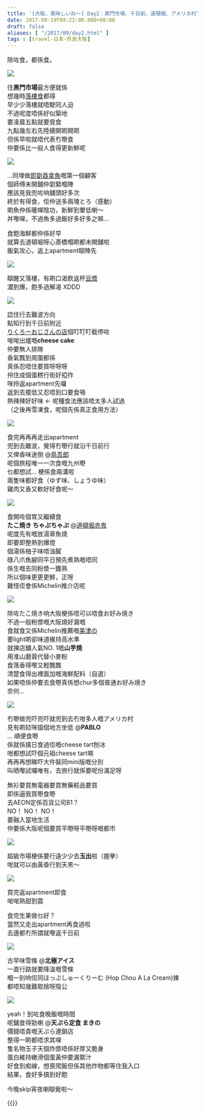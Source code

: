 ```yaml
---
title: '[大阪，美味しいね～] Day2：黒門市場、千日前、道頓堀、アメリカ村'
date: 2017-09-19T09:23:00.000+08:00
draft: false
aliases: [ "/2017/09/day2.html" ]
tags : [travel-日本-奈良大阪]
---
```


除咗食，都係食。  

![](/images/osaka2a.jpg)

住**黒門市場**最方便就係  
想幾時[落樓食](https://hidie.net/osaka2a/)都得  
早少少落樓就唔駛同人迫  
不過呢度唔係好似築地  
要凌晨五點就要覓食  
九點幾左右先陸續開啲開啲  
但係早啦就唔代表冇嘢食  
仲要係比一般人食得更新鮮呢  

![](/images/osaka2b.jpg)

...同埋做[即劏吞拿魚](https://hidie.net/osaka2b/)嘅第一個顧客  
個師傅未開鋪仲劏緊嗰陣  
應該見我兜咗响舖頭好多次  
終於有得食，佢仲送多兩塊とろ（感動）  
啲魚仲係暖㗎陰功，新鮮到暈低喇～  
丼嚟㗎，不過魚多過飯好多好多之嘛...  
  
食飽海鮮都仲係好早  
就算去道頓堀呀心斎橋嗰啲都未開舖啦  
飯氣攻心，返上apartment瞓陣先  

![](/images/osaka2c.jpg)

瞓醒又落樓，有啲口渴飲返杯[豆漿](https://hidie.net/osaka2c/)  
濃到爆，飽多過解渴 XDDD  

![](/images/osaka2d3.jpg)

諗住行去難波方向  
點知行到千日前附近  
[りくろーおじさんの店](https://hidie.net/osaka2d/)個叮叮叮截停咗  
啱啱出爐嘅**cheese cake**  
仲要無人排隊  
香氣飄到周圍都係  
真係忍唔住要買呀呀呀  
拎住成個蛋糕行街好掗拃  
咪拎返apartment先囉  
返到去擺低又忍唔到口要食喎  
熱辣辣好好味 ← 呢種食法應該唔太多人試過  
（之後再雪凍食，呢個先係真正食用方法）  

![](/images/osaka2e1.jpg)

食完再再再走出apartment  
兜到去難波，覺得冇嘢行就沿千日前行  
又俾香味迷倒 @[鳥吾郎](https://hidie.net/osaka2e/)  
呢個旅程唯一一次食嘅九州嘢  
乜都想試... 梗係食兩溝啦  
兩隻味都好食（ゆず味、しょうゆ味）  
雞肉又香又軟好好食呢～  

![](/images/osaka2f.jpg)

食開咗個胃又繼續食  
**たこ焼き ちゃぷちゃぷ** @[道頓堀赤鬼](https://hidie.net/osaka2f/)  
呢度先有嘅放湯章魚燒  
即要即整熱到爆燈  
個湯係柚子味唔油膩  
碌八爪魚腳同平日預先煮熟嘅唔同  
係生嘅去同粉漿一鑊熟  
所以個味更更更鮮，正呀  
難怪佢會係Michelin推介店呢  

![](/images/osaka2g.jpg)

除咗たこ焼き响大阪梗係唔可以唔食お好み焼き  
不過一般粉漿嘅大阪燒好漏嘅  
食就食又係Michelin推薦嘅[美津の](https://hidie.net/osaka2g/)  
要light啲卻味道維持高水準  
就揀店舖人氣NO. 1嘅**山芋焼**  
用淮山磨蓉代替小麥粉  
食落香得嚟又輕飄飄  
清楚食得出裡面加嘅海鮮配料（自選）  
如果唔係仲要去食嘢真係想chur多個普通お好み焼き  
奈何...  

[![](https://c1.staticflickr.com/5/4390/36286655400_7a85910b48_z.jpg)](https://c1.staticflickr.com/5/4390/36286655400_7a85910b48_z.jpg)

冇嘢做兜吓兜吓就兜到去冇咁多人嘅アメリカ村  
見有啲攰咪搵個地方坐低 @**PABLO**  
... 順便食嘢  
係就係擒日食過佢嘅cheese tart刨冰  
咁都想試吓個元祖cheese tart嘛  
再再再想睇吓大件裝同mini版嘅分別  
叫晒嚟試囉唯有，去旅行就係要呢份滿足呀  
  
無衫要買無電器要買無藥粧品要買  
即係逼我買嘢食嘢  
去AEON定係百貨公司B1？  
NO！ NO！ NO！  
要融入當地生活  
仲要係大阪呢個要買平嘢呀平嘢呀嘅都市  

[![](https://c1.staticflickr.com/5/4353/36512942412_a489dca3aa_z.jpg)](https://c1.staticflickr.com/5/4353/36512942412_a489dca3aa_z.jpg)

超級市場梗係要行遠少少去**玉出**啦（握拳）  
咁就可以由黃昏行到天黑～  

[![](https://c1.staticflickr.com/5/4358/35847598984_150974382c_z.jpg)](https://c1.staticflickr.com/5/4358/35847598984_150974382c_z.jpg)

買完返apartment即食  
啱啱熟甜到震  
  
食完生果做乜好？  
當然又走出apartment再食過啦  
去邊都冇所謂就嚟返千日前  
  
  

[![](https://c1.staticflickr.com/5/4381/36513102162_f483f1799f_z.jpg)](https://c1.staticflickr.com/5/4381/36513102162_f483f1799f_z.jpg)

  
古早味雪條 @**北極アイス**  
一直行路就要降溫嘅雪條  
嗰一刻响佢同ほっぷしゅーくりーむ (Hop Chou A La Cream)揀  
都唔知幾難取捨呀陰公  

[![](https://c1.staticflickr.com/5/4404/36513260182_ce4600195b_z.jpg)](https://c1.staticflickr.com/5/4404/36513260182_ce4600195b_z.jpg)

yeah！到咗食晚飯嘅時間  
呢鋪食得勁喇 @**天ぷら定食 まきの**  
價錢唔貴嘅天ぷら連鎖店  
整得一啲都唔求其㗎  
隻名物玉子天個炸漿唔係好厚又脆身  
蛋白維持嫩滑個蛋黃仲要漏緊汁  
好食到痴線，想喪爬飯但係其他炸物都等住我入口  
結果，食好多搞到好飽  
  
  
今晚skip宵夜喇瞓覺啦～  

  
{{<osaka>}}
